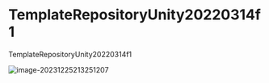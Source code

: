 # TemplateRepositoryUnity20220314f1
TemplateRepositoryUnity20220314f1

![image-20231225213251207](https://gitcode.net/hankangwen/blog-image/-/raw/master/pictures/2023/12/25_21_32_58_image-20231225213251207.png)
